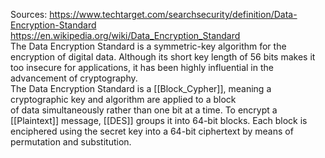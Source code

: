 Sources:
https://www.techtarget.com/searchsecurity/definition/Data-Encryption-Standard
https://en.wikipedia.org/wiki/Data_Encryption_Standard
\
The Data Encryption Standard is a symmetric-key algorithm for the encryption of digital data. Although its short key length of 56 bits makes it too insecure for applications, it has been highly influential in the advancement of cryptography.
\
The Data Encryption Standard is a [[Block_Cypher]], meaning a cryptographic key and algorithm are applied to a block of data simultaneously rather than one bit at a time. To encrypt a [[Plaintext]] message, [[DES]] groups it into 64-bit blocks. Each block is enciphered using the secret key into a 64-bit ciphertext by means of permutation and substitution.
